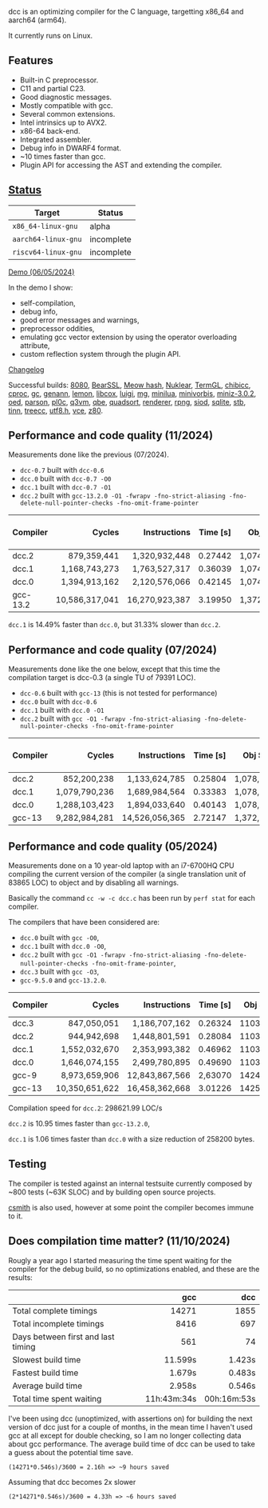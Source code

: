 dcc is an optimizing compiler for the C language, targetting x86_64 and aarch64 (arm64).

It currently runs on Linux.


## Features
- Built-in C preprocessor.
- C11 and partial C23.
- Good diagnostic messages.
- Mostly compatible with gcc.
- Several common extensions.
- Intel intrinsics up to AVX2.
- x86-64 back-end.
- Integrated assembler.
- Debug info in DWARF4 format.
- ~10 times faster than gcc.
- Plugin API for accessing the AST and extending the compiler.


## [Status](./backends_status.md)
| Target              | Status     |
|---------------------|------------|
| `x86_64-linux-gnu`  | alpha      |
| `aarch64-linux-gnu` | incomplete |
| `riscv64-linux-gnu` | incomplete |


[Demo (06/05/2024)](https://www.youtube.com/watch?v=TPWxtAFwiks)

In the demo I show:
- self-compilation,
- debug info,
- good error messages and warnings,
- preprocessor oddities,
- emulating gcc vector extension by using the operator overloading attribute,
- custom reflection system through the plugin API.


[Changelog](./CHANGELOG.md)


Successful builds:
[8080](https://github.com/superzazu/8080),
[BearSSL](https://github.com/OUIsolutions/BearSslSingle-Unit),
[Meow hash](https://github.com/cmuratori/meow_hash),
[Nuklear](https://github.com/Immediate-Mode-UI/Nuklear),
[TermGL](https://github.com/wojciech-graj/TermGL),
[chibicc](https://github.com/rui314/chibicc),
[cproc](https://sr.ht/~mcf/cproc),
[gc](https://github.com/mkirchner/gc),
[genann](https://github.com/codeplea/genann),
[lemon](https://compiler-dept.github.io/lemon),
[libcox](https://github.com/symisc/libcox),
[luigi](https://github.com/nakst/luigi),
[mg](https://github.com/ibara/mg),
[minilua](https://github.com/edubart/minilua),
[minivorbis](https://github.com/edubart/minivorbis),
[miniz-3.0.2](https://github.com/richgel999/miniz),
[oed](https://github.com/ibara/oed),
[parson](https://github.com/kgabis/parson),
[pl0c](https://github.com/ibara/pl0c),
[q3vm](https://github.com/jnz/q3vm),
[qbe](https://c9x.me/compile/),
[quadsort](https://github.com/scandum/quadsort),
[renderer](https://github.com/zauonlok/renderer),
[rpng](https://github.com/raysan5/rpng),
[siod](https://github.com/deriito/siod-v3.0),
[sqlite](https://github.com/sqlite/sqlite),
[stb](https://github.com/nothings/stb/),
[tinn](https://github.com/glouw/tinn),
[treecc](https://github.com/rweather/treecc),
[utf8.h](https://github.com/sheredom/utf8.h),
[vce](https://github.com/ibara/vce),
[z80](https://github.com/superzazu/z80).


## Performance and code quality (11/2024)
Measurements done like the previous (07/2024).

- `dcc-0.7` built with `dcc-0.6`
- `dcc.0` built with `dcc-0.7 -O0`
- `dcc.1` built with `dcc-0.7 -O1`
- `dcc.2` built with `gcc-13.2.0 -O1 -fwrapv -fno-strict-aliasing -fno-delete-null-pointer-checks -fno-omit-frame-pointer`

| Compiler |         Cycles |   Instructions | Time [s] |  Obj Size | Comp. Size | Comp. Speed [LOC/s] |
|----------|---------------:|---------------:|----------|----------:|-----------:|--------------------:|
| dcc.2    |    879,359,441 |  1,320,932,448 | 0.27442  | 1,074,906 |    878,472 |          289,304.72 |
| dcc.1    |  1,168,743,273 |  1,763,527,317 | 0.36039  | 1,074,906 |    988,456 |          220,291.91 |
| dcc.0    |  1,394,913,162 |  2,120,576,066 | 0.42145  | 1,074,906 |  1,007,832 |          188,375.85 |
| gcc-13.2 | 10,586,317,041 | 16,270,923,387 | 3.19950  | 1,372,336 |  1,756,536 |           24,813.56 |

`dcc.1` is 14.49% faster than `dcc.0`, but 31.33% slower than `dcc.2`.


## Performance and code quality (07/2024)
Measurements done like the one below, except that this time the compilation
target is dcc-0.3 (a single TU of 79391 LOC).

- `dcc-0.6` built with `gcc-13` (this is not tested for performance)
- `dcc.0` built with `dcc-0.6`
- `dcc.1` built with `dcc.0 -O1`
- `dcc.2` built with `gcc -O1 -fwrapv -fno-strict-aliasing -fno-delete-null-pointer-checks -fno-omit-frame-pointer`

| Compiler |        Cycles |   Instructions | Time [s] |  Obj Size | Comp. Size | Comp. Speed [LOC/s] |
|----------|--------------:|---------------:|----------|----------:|-----------:|--------------------:|
| dcc.2    |   852,200,238 |  1,133,624,785 | 0.25804  | 1,078,796 |    765,360 |          307,717.05 |
| dcc.1    | 1,079,790,236 |  1,689,984,564 | 0.33383  | 1,078,796 |    859,560 |          237,697.60 |
| dcc.0    | 1,288,103,423 |  1,894,033,640 | 0.40143  | 1,078,796 |    932,336 |          197,770.47 |
| gcc-13   | 9,282,984,281 | 14,526,056,365 | 2.72147  | 1,372,336 |  1,018,768 |           29,172.10 |


## Performance and code quality (05/2024)
Measurements done on a 10 year-old laptop with an i7-6700HQ CPU compiling the
current version of the compiler (a single translation unit of 83865 LOC) to
object and by disabling all warnings.

Basically the command `cc -w -c dcc.c` has been run by `perf stat` for each compiler.

The compilers that have been considered are:
- `dcc.0` built with `gcc -O0`,
- `dcc.1` built with `dcc.0 -O0`,
- `dcc.2` built with `gcc -O1 -fwrapv -fno-strict-aliasing -fno-delete-null-pointer-checks -fno-omit-frame-pointer`,
- `dcc.3` built with `gcc -O3`,
- `gcc-9.5.0` and `gcc-13.2.0`.

| Compiler |         Cycles |   Instructions | Time [s] | Obj Size | Comp. Size |
|----------|---------------:|---------------:|----------|---------:|-----------:|
| dcc.3    |    847,050,051 |  1,186,707,162 | 0.26324  |  1103536 |    1076664 |
| dcc.2    |    944,942,698 |  1,448,801,591 | 0.28084  |  1103536 |     796408 |
| dcc.1    |  1,552,032,670 |  2,353,993,382 | 0.46962  |  1103536 |     896896 |
| dcc.0    |  1,646,074,155 |  2,499,780,895 | 0.49690  |  1103536 |    1155096 |
| gcc-9    |  8,973,659,906 | 12,843,867,566 | 2,63070  |  1424976 |            |
| gcc-13   | 10,350,651,622 | 16,458,362,668 | 3.01226  |  1425296 |            |

Compilation speed for `dcc.2`: 298621.99 LOC/s

`dcc.2` is 10.95 times faster than `gcc-13.2.0`,

`dcc.1` is 1.06 times faster than `dcc.0` with a size reduction of 258200 bytes.


## Testing
The compiler is tested against an internal testsuite currently composed by ~800 tests (~63K SLOC) and
by building open source projects.

[csmith](https://github.com/csmith-project/csmith) is also used, however at some
point the compiler becomes immune to it.


## Does compilation time matter? (11/10/2024)
Rougly a year ago I started measuring the time spent waiting for the compiler
for the debug build, so no optimizations enabled, and these are the results:

|                                    | gcc         | dcc         |
|------------------------------------|------------:|------------:|
| Total complete timings             | 14271       | 1855        |
| Total incomplete timings           | 8416        | 697         |
| Days between first and last timing | 561         | 74          |
| Slowest build time                 | 11.599s     | 1.423s      |
| Fastest build time                 | 1.679s      | 0.483s      |
| Average build time                 | 2.958s      | 0.546s      |
| Total time spent waiting           | 11h:43m:34s | 00h:16m:53s |

I've been using dcc (unoptimized, with assertions on) for building the next
version of dcc just for a couple of months, in the mean time I haven't used gcc
at all except for double checking, so I am no longer collecting data about gcc
performance. The average build time of dcc can be used to take a guess about the
potential time save.

	(14271*0.546s)/3600 = 2.16h => ~9 hours saved

Assuming that dcc becomes 2x slower

	(2*14271*0.546s)/3600 = 4.33h => ~6 hours saved
